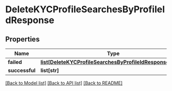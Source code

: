 # DeleteKYCProfileSearchesByProfileIdResponse

## Properties
Name | Type | Description | Notes
------------ | ------------- | ------------- | -------------
**failed** | [**list[DeleteKYCProfileSearchesByProfileIdResponseFailed]**](DeleteKYCProfileSearchesByProfileIdResponseFailed.md) |  | [optional] 
**successful** | **list[str]** |  | [optional] 

[[Back to Model list]](../README.md#documentation-for-models) [[Back to API list]](../README.md#documentation-for-api-endpoints) [[Back to README]](../README.md)

